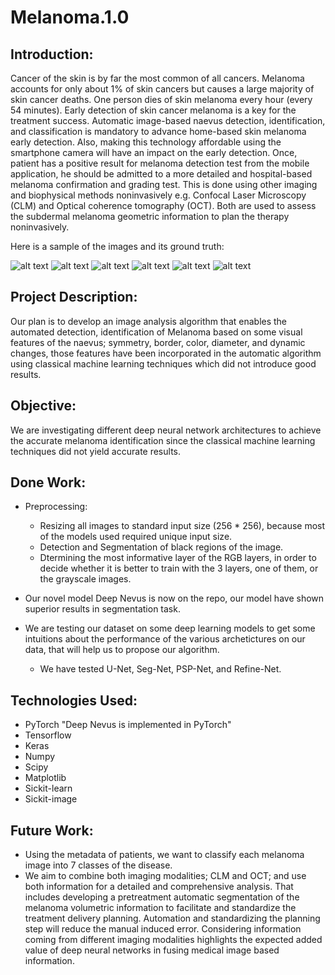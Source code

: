 # Melanoma.1.0
## Introduction:
Cancer of the skin is by far the most common of all cancers. Melanoma accounts for only about 1% of skin cancers but causes a large majority of skin cancer deaths. One person dies of skin melanoma every hour (every 54 minutes). Early detection of skin cancer melanoma is a key for the treatment success. Automatic image-based naevus detection, identification, and classification is mandatory to advance home-based skin melanoma early detection. Also, making this technology affordable using the smartphone camera will have an impact on the early detection. Once, patient has a positive result for melanoma detection test from the mobile application, he should be admitted to a more detailed and hospital-based melanoma confirmation and grading test. This is done using other imaging and biophysical methods noninvasively e.g. Confocal Laser Microscopy (CLM) and Optical coherence tomography (OCT). Both are used to assess the subdermal melanoma geometric information to plan the therapy noninvasively.


Here is a sample of the images and its ground truth:


![alt text](https://raw.githubusercontent.com/ahmedshahin9/melanoma.1.0/master/dataset/train/image/0000000_17_padding.jpg)
![alt text](https://raw.githubusercontent.com/ahmedshahin9/melanoma.1.0/master/dataset/train/image/0003056_17_padding.jpg)
![alt text](https://raw.githubusercontent.com/ahmedshahin9/melanoma.1.0/master/dataset/train/image/0010029_17_padding.jpg)
![alt text](https://raw.githubusercontent.com/ahmedshahin9/melanoma.1.0/master/dataset/train/label/0000000_17_mask.png)
![alt text](https://raw.githubusercontent.com/ahmedshahin9/melanoma.1.0/master/dataset/train/label/0003056_17_mask.png)
![alt text](https://raw.githubusercontent.com/ahmedshahin9/melanoma.1.0/master/dataset/train/label/0010029_17_mask.png)

## Project Description:
Our plan is to develop an image analysis algorithm that enables the automated detection, identification of Melanoma based on some visual features of the naevus; symmetry, border, color, diameter, and dynamic changes, those features have been incorporated in the automatic algorithm using classical machine learning techniques which did not introduce good results.
  
## Objective:
We are investigating different deep neural network architectures to achieve the accurate melanoma identification since the classical machine learning techniques did not yield accurate results.

## Done Work:
* Preprocessing:
  - Resizing all images to standard input size (256 * 256), because most of the models used required unique input size.
  - Detection and Segmentation of black regions of the image.
  - Dtermining the most informative layer of the RGB layers, in order to decide whether it is better to train with the 3 layers, one of them, or the grayscale images.
  
* Our novel model Deep Nevus is now on the repo, our model have shown superior results in segmentation task.

* We are testing our dataset on some deep learning models to get some intuitions about the performance of the various archetictures on our data, that will help us to propose our algorithm.
  - We have tested U-Net, Seg-Net, PSP-Net, and Refine-Net.
  

## Technologies Used:
  - PyTorch "Deep Nevus is implemented in PyTorch"
  - Tensorflow
  - Keras
  - Numpy
  - Scipy
  - Matplotlib
  - Sickit-learn
  - Sickit-image
  
  
## Future Work:
  - Using the metadata of patients, we want to classify each melanoma image into 7 classes of the disease.
  - We aim to combine both imaging modalities; CLM and OCT; and use both information for a detailed and comprehensive analysis. That includes developing a pretreatment automatic segmentation of the melanoma volumetric information to facilitate and standardize the treatment delivery planning. Automation and standardizing the planning step will reduce the manual induced error. Considering information coming from different imaging modalities highlights the expected added value of deep neural networks in fusing medical image based information.
